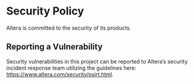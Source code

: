 # Security Policy
Altera is committed to the security of its products.

## Reporting a Vulnerability
Security vulnerabilities in this project can be reported to Altera’s security incident response team utilizing the guidelines here: https://www.altera.com/security/psirt.html.
